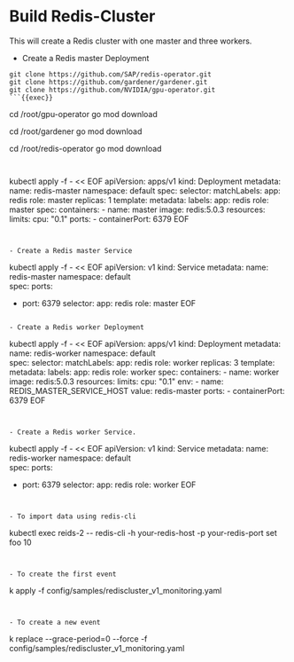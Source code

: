 # Build Redis-Cluster

This will create a Redis cluster with one master and three workers. 

- Create a Redis master Deployment

```
git clone https://github.com/SAP/redis-operator.git
git clone https://github.com/gardener/gardener.git
git clone https://github.com/NVIDIA/gpu-operator.git
```{{exec}}

```
cd /root/gpu-operator
go mod download

cd /root/gardener
go mod download

cd /root/redis-operator
go mod download

```{{exec}}


```
kubectl apply -f - << EOF
apiVersion: apps/v1
kind: Deployment
metadata:
  name: redis-master
  namespace: default
spec:
  selector:
    matchLabels:
      app: redis
      role: master
  replicas: 1
  template:
    metadata:
      labels:
        app: redis
        role: master
    spec:
      containers:
      - name: master
        image: redis:5.0.3
        resources:
          limits:
            cpu: "0.1"
        ports:
        - containerPort: 6379
EOF
```{{exec}}


- Create a Redis master Service

```
kubectl apply -f - << EOF
apiVersion: v1
kind: Service
metadata:
  name: redis-master
  namespace: default  
spec:
  ports:
  - port: 6379
  selector:
    app: redis
    role: master
EOF
```{{exec}}

- Create a Redis worker Deployment

```
kubectl apply -f - << EOF
apiVersion: apps/v1
kind: Deployment
metadata:
  name: redis-worker
  namespace: default    
spec:
  selector:
    matchLabels:
      app: redis
      role: worker
  replicas: 3
  template:
    metadata:
      labels:
        app: redis
        role: worker
    spec:
      containers:
      - name: worker
        image: redis:5.0.3
        resources:
          limits:
            cpu: "0.1"
        env:
        - name: REDIS_MASTER_SERVICE_HOST
          value: redis-master
        ports:
        - containerPort: 6379
EOF
```{{exec}}


- Create a Redis worker Service.
```
kubectl apply -f - << EOF
apiVersion: v1
kind: Service
metadata:
  name: redis-worker
  namespace: default    
spec:
  ports:
  - port: 6379
  selector:
    app: redis
    role: worker
EOF
```{{exec}}


- To import data using redis-cli 
```
kubectl exec reids-2 -- redis-cli -h your-redis-host -p your-redis-port  set foo 10
```{{exec}}


- To create the first event
```
k apply  -f config/samples/rediscluster_v1_monitoring.yaml
```{{exec}}


- To create a new event
```
k replace --grace-period=0  --force  -f config/samples/rediscluster_v1_monitoring.yaml
```{{exec}}
